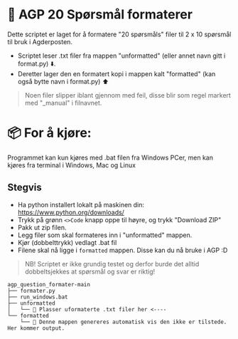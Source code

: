 # 🤖 AGP 20 Spørsmål formaterer

Dette scriptet er laget for å formatere "20 spørsmåls" filer til 2 x 10 spørsmål til bruk i Agderposten. 

- Scriptet leser .txt filer fra mappen "unformatted" (eller annet navn gitt i format.py) ⬇️.
- Deretter lager den en formatert kopi i mappen kalt "formatted" (kan også bytte navn i format.py) ⬆️

> Noen filer slipper iblant gjennom med feil, disse blir som regel markert med "_manual" i filnavnet. 


# 📦 For å kjøre:
Programmet kan kun kjøres med .bat filen fra Windows PCer, men kan kjøres fra terminal i Windows, Mac og Linux

## Stegvis
+ Ha python installert lokalt på maskinen din: https://www.python.org/downloads/
+ Trykk på grønn `<>Code` knapp oppe til høyre, og trykk "Download ZIP"
+ Pakk ut zip filen.  
+ Legg filer som skal formateres inn i "unformatted" mappen.
+ Kjør (dobbelttrykk) vedlagt .bat fil
+ Filene skal nå ligge i `formatted` mappen. Disse kan du nå bruke i AGP :D

> NB! Scriptet er ikke grundig testet og derfor burde det alltid dobbeltsjekkes at spørsmål og svar er riktig! 

```
agp_question_formater-main
├── formater.py
├── run_windows.bat
├── unformatted
│   └── 📄 Plasser uformaterte .txt filer her <----
└── formatted
    └── 📁 Denne mappen genereres automatisk vis den ikke er tilstede. Her kommer output.
```

